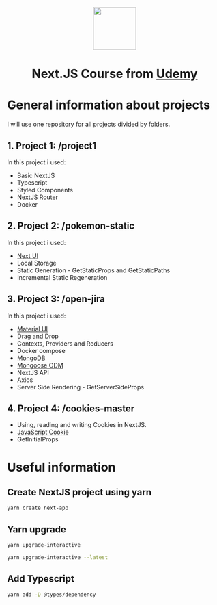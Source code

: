 <div align="center"> 
  <img height="100px" src="https://upload.wikimedia.org/wikipedia/commons/8/8e/Nextjs-logo.svg" />
  
  <h1>Next.JS Course from <a target="_blank" href="http://www.udemy.com/course/nextjs-fh/">Udemy</a></h1>
</div>

# General information about projects
I will use one repository for all projects divided by folders.

## 1. Project 1: /project1

In this project i used:

* Basic NextJS
* Typescript
* Styled Components
* NextJS Router
* Docker

## 2. Project 2: /pokemon-static

In this project i used:

* [Next UI](https://nextui.org/)
* Local Storage
* Static Generation - GetStaticProps and GetStaticPaths
* Incremental Static Regeneration

## 3. Project 3: /open-jira

In this project i used:

* [Material UI](https://material-ui.com/)
* Drag and Drop
* Contexts, Providers and Reducers
* Docker compose 
* [MongoDB](https://www.mongodb.com/)
* [Mongoose ODM](https://mongoosejs.com/)
* NextJS API
* Axios
* Server Side Rendering - GetServerSideProps

## 4. Project 4: /cookies-master
* Using, reading and writing Cookies in NextJS.
* [JavaScript Cookie](https://www.npmjs.com/package/js-cookie)
* GetInitialProps

# Useful information

## Create NextJS project using yarn
```bash
yarn create next-app
```
## Yarn upgrade
```bash
yarn upgrade-interactive

yarn upgrade-interactive --latest
```

## Add Typescript
```bash
yarn add -D @types/dependency
```